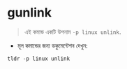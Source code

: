 # gunlink

> এই কমান্ড একটি উপনাম `-p linux unlink`.

- মূল কমান্ডের জন্য ডকুমেন্টেশন দেখুন:

`tldr -p linux unlink`
